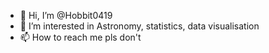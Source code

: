 - 👋 Hi, I’m @Hobbit0419
- 👀 I’m interested in Astronomy, statistics, data visualisation
- 📫 How to reach me pls don't

<!---
Hobbit0419/Hobbit0419 is a ✨ special ✨ repository because its `README.md` (this file) appears on your GitHub profile.
You can click the Preview link to take a look at your changes.
--->
